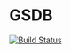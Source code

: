 # GSDB

[![Build Status](https://github.com/bdklahn/GSDB.jl/actions/workflows/CI.yml/badge.svg?branch=main)](https://github.com/bdklahn/GSDB.jl/actions/workflows/CI.yml?query=branch%3Amain)
